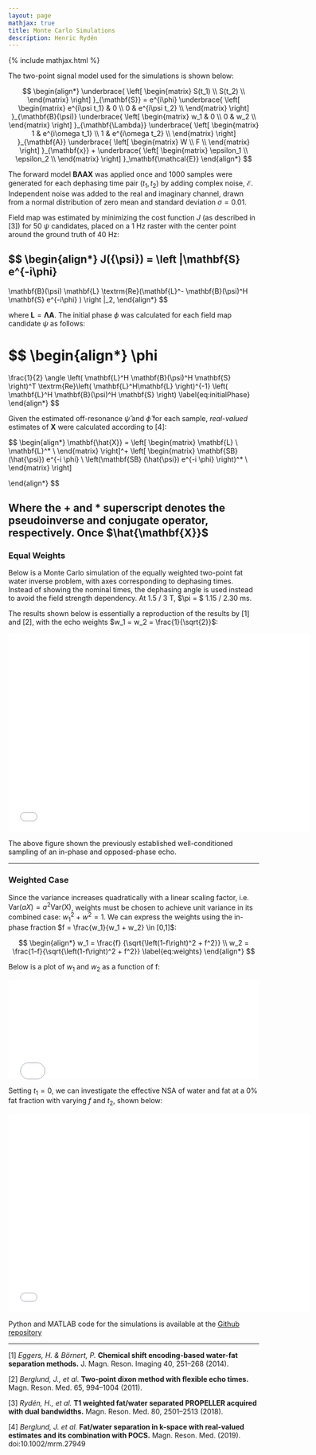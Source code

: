 ```yaml
---
layout: page
mathjax: true
title: Monte Carlo Simulations
description: Henric Rydén
---
```

{% include mathjax.html %}

The two-point signal model used for the simulations is shown below:

$$
\begin{align*}
\underbrace{
    \left[
    \begin{matrix}
    S(t_1) \\
    S(t_2) \\
    \end{matrix}
    \right]
    }_{\mathbf{S}}
    =
    e^{i\phi}
    \underbrace{
    \left[
    \begin{matrix}
    e^{i\psi t_1} & 0 \\
    0 & e^{i\psi t_2} \\
    \end{matrix}
    \right]
    }_{\mathbf{B}(\psi)}
    \underbrace{
    \left[
    \begin{matrix}
    w_1 & 0 \\
    0 & w_2 \\
    \end{matrix}
    \right]
    }_{\mathbf{\Lambda}}
    \underbrace{
    \left[
    \begin{matrix}
    1 & e^{i\omega t_1} \\
    1 & e^{i\omega t_2} \\
    \end{matrix}
    \right]
    }_{\mathbf{A}}
    \underbrace{
    \left[
    \begin{matrix}
    W \\
    F \\
    \end{matrix}
    \right]
    }_{\mathbf{x}}
    + 
    \underbrace{
        \left[
        \begin{matrix}
        \epsilon_1 \\
        \epsilon_2 \\
        \end{matrix}
        \right]
    }_\mathbf{\mathcal{E}}
\end{align*}
$$

The forward model $\mathbf{B \Lambda A X}$ was applied once and 1000 samples were generated for each dephasing time pair $(t_1, t_2)$ by adding complex noise, $\mathbf{\mathcal{E}}$.
Independent noise was added to the real and imaginary channel, drawn from a normal distribution of zero mean and standard deviation $\sigma = 0.01$.

Field map was estimated by minimizing the cost function $J$ (as described in [3]) for 50 $\psi$ candidates, placed on a 1 Hz raster with the center point around the ground truth of 40 Hz:


$$
\begin{align*}
  J({\psi}) = \left \|\mathbf{S}  e^{-i\phi}
  -
  \mathbf{B}(\psi)
  \mathbf{L}
  \textrm{Re}(\mathbf{L}^-
  \mathbf{B}(\psi)^H
  \mathbf{S}
  e^{-i\phi}
  )
  \right \|_2,
\end{align*}
$$


where $\mathbf{L} =  \mathbf{\Lambda A}$.
The initial phase $\phi$ was calculated for each field map candidate $\psi$ as follows:

$$
\begin{align*}
  \phi
  =
  \frac{1}{2}
  \angle
  \left(
    \mathbf{L}^H
    \mathbf{B}(\psi)^H
    \mathbf{S}
  \right)^T
  \textrm{Re}\left(
    \mathbf{L}^H\mathbf{L}
  \right)^{-1}
  \left(
    \mathbf{L}^H
    \mathbf{B}(\psi)^H
    \mathbf{S}
  \right)
\label{eq:initialPhase}
\end{align*}
$$

Given the estimated off-resonance $\hat{\psi}$ and $\hat{\phi}$ for each sample, *real-valued* estimates of $\mathbf{X}$ were calculated according to [4]:

$$
\begin{align*}
  \mathbf{\hat{X}} = 
  \left[
    \begin{matrix}
    \mathbf{L} \\
    \mathbf{L}^* \\
    \end{matrix}
  \right]^+
  \left[
    \begin{matrix}
    \mathbf{SB}            (\hat{\psi})  e^{-i \phi} \\
    \left(\mathbf{SB}            (\hat{\psi})  e^{-i \phi} \right)^* \\
    \end{matrix}
  \right]
    
\end{align*}
$$

Where the + and * superscript denotes the pseudoinverse and conjugate operator, respectively.
Once $\hat{\mathbf{X}}$
-----

### Equal Weights
Below is a Monte Carlo simulation of the equally weighted two-point fat water inverse problem, with axes corresponding to dephasing times.
Instead of showing the nominal times, the dephasing angle is used instead to avoid the field strength dependency.
At 1.5 / 3 T, $\pi = $ 1.15 / 2.30 ms.

The results shown below is essentially a reproduction of the results by [1] and [2], with the echo weights $w_1 = w_2 = \frac{1}{\sqrt{2}}$:

<iframe src="../assets/plots/unweighted.html"
    sandbox="allow-same-origin allow-scripts"
    width="120%"
    height="400"
    scrolling="no"
    seamless="seamless"
    frameborder="0">
</iframe>

The above figure shown the previously established well-conditioned sampling of an in-phase and opposed-phase echo.

-----

### Weighted Case
Since the variance increases quadratically with a linear scaling factor, i.e. $\textrm{Var}(aX) = a^2 \textrm{Var(X)}$, weights must be chosen to achieve unit variance in its combined case:
$w_1^2 + w^2 = 1$.
We can express the weights using the in-phase fraction $f = \frac{w_1}{w_1 + w_2} \in [0,1]$:

$$
\begin{align*}
        w_1 = \frac{f}  {\sqrt{\left(1-f\right)^2 + f^2}} \\
        w_2 = \frac{1-f}{\sqrt{\left(1-f\right)^2 + f^2}}
        \label{eq:weights}
\end{align*}
$$

Below is a plot of $w_1$ and $w_2$ as a function of f:

<iframe src="../assets/plots/weights.html"
    sandbox="allow-same-origin allow-scripts"
    width="100%"
    height="200"
    scrolling="no"
    seamless="seamless"
    frameborder="0">
</iframe>

Setting $t_1 = 0$, we can investigate the effective NSA of water and fat at a 0% fat fraction with varying $f$ and $t_2$, shown below:


<iframe src="../assets/plots/weighted.html"
    sandbox="allow-same-origin allow-scripts"
    width="120%"
    height="400"
    scrolling="no"
    seamless="seamless"
    frameborder="0">
</iframe>



Python and MATLAB code for the simulations is available at the [Github repository](https://github.com/henricryden/dbwRARE)

-----
[1] *Eggers, H. & Börnert, P.* **Chemical shift encoding-based water-fat separation methods.**
J. Magn. Reson. Imaging 40, 251–268 (2014).

[2] *Berglund, J., et al.* **Two-point dixon method with flexible echo times.**
Magn. Reson. Med. 65, 994–1004 (2011).

[3] *Rydén, H., et al.* **T1 weighted fat/water separated PROPELLER acquired with dual bandwidths.**
Magn. Reson. Med. 80, 2501–2513 (2018).

[4] *Berglund, J. et al.* **Fat/water separation in k-space with real-valued estimates and its combination with POCS.**
Magn. Reson. Med. (2019). doi:10.1002/mrm.27949